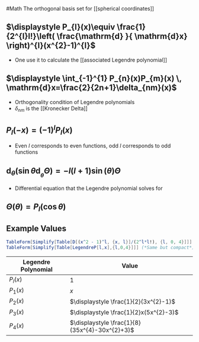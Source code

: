 #Math 
The orthogonal basis set for [[spherical coordinates]]
## $\displaystyle P_{l}(x)\equiv  \frac{1}{2^{l}l!}\left( \frac{\mathrm{d} }{ \mathrm{d}x} \right)^{l}(x^{2}-1)^{l}$
* One use it to calculate the [[associated Legendre polynomial]]
## $\displaystyle \int_{-1}^{1} P_{n}(x)P_{m}(x) \, \mathrm{d}x=\frac{2}{2n+1}\delta_{nm}(x)$
* Orthogonality condition of Legendre polynomials
* $\displaystyle \delta_{nm}$ is the [[Kronecker Delta]]
## $\displaystyle P_{l}(-x)=(-1)^{l}P_{l}(x)$
* Even $\displaystyle l$ corresponds to even functions, odd $\displaystyle l$ corresponds to odd functions
## $\displaystyle \text{d}_{\theta}(\sin \theta \text{d}_{_{\theta}}\Theta)=-l(l+1)\sin (\theta) \Theta$
* Differential equation that the Legendre polynomial solves for
## $\displaystyle \Theta(\theta)=P_{l}(\cos \theta)$
## Example Values
```mathematica
TableForm[Simplify[Table[D[(x^2 - 1)^l, {x, l}]/(2^l*l!), {l, 0, 4}]]]
TableForm[Simplify[Table[LegendreP[l,x],{l,0,4}]]] (*Same but compact*)
```

| Legendre Polynomial | Value |
| ---- | ---- |
| $\displaystyle P_{l}(x)$ | $\displaystyle 1$ |
| $\displaystyle P_{1}(x)$ | $\displaystyle x$ |
| $\displaystyle P_{2}(x)$ | $\displaystyle \frac{1}{2}(3x^{2}-1)$ |
| $\displaystyle P_{3}(x)$ | $\displaystyle \frac{1}{2}x(5x^{2}-3)$ |
| $\displaystyle P_{4}(x)$ | $\displaystyle \frac{1}{8}(35x^{4}-30x^{2}+3)$ |

